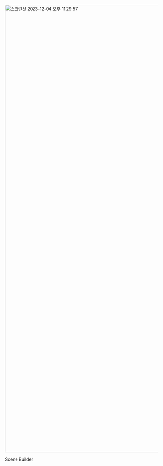 
<img width="1470" alt="스크린샷 2023-12-04 오후 11 29 57" src="https://github.com/whywwhy/Java-basic/assets/120763503/010d1713-6985-41ea-abc9-84ea13cb68b7">

Scene Builder
